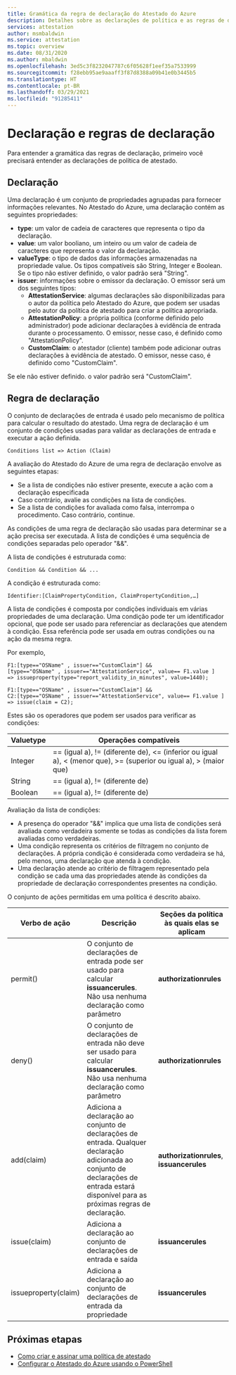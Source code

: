 ```yaml
---
title: Gramática da regra de declaração do Atestado do Azure
description: Detalhes sobre as declarações de política e as regras de declaração do Atestado do Azure.
services: attestation
author: msmbaldwin
ms.service: attestation
ms.topic: overview
ms.date: 08/31/2020
ms.author: mbaldwin
ms.openlocfilehash: 3ed5c3f8232047787c6f05628f1eef35a7533999
ms.sourcegitcommit: f28ebb95ae9aaaff3f87d8388a09b41e0b3445b5
ms.translationtype: HT
ms.contentlocale: pt-BR
ms.lasthandoff: 03/29/2021
ms.locfileid: "91285411"
---
```

# <a name="claim-and-claim-rules"></a>Declaração e regras de declaração

Para entender a gramática das regras de declaração, primeiro você precisará entender as declarações de política de atestado.

## <a name="claim"></a>Declaração

Uma declaração é um conjunto de propriedades agrupadas para fornecer informações relevantes. No Atestado do Azure, uma declaração contém as seguintes propriedades:

- **type**: um valor de cadeia de caracteres que representa o tipo da declaração.
- **value**: um valor booliano, um inteiro ou um valor de cadeia de caracteres que representa o valor da declaração.
- **valueType**: o tipo de dados das informações armazenadas na propriedade value. Os tipos compatíveis são String, Integer e Boolean. Se o tipo não estiver definido, o valor padrão será "String".
- **issuer**: informações sobre o emissor da declaração. O emissor será um dos seguintes tipos:
  - **AttestationService**: algumas declarações são disponibilizadas para o autor da política pelo Atestado do Azure, que podem ser usadas pelo autor da política de atestado para criar a política apropriada.
  - **AttestationPolicy**: a própria política (conforme definido pelo administrador) pode adicionar declarações à evidência de entrada durante o processamento. O emissor, nesse caso, é definido como "AttestationPolicy".
  - **CustomClaim**: o atestador (cliente) também pode adicionar outras declarações à evidência de atestado. O emissor, nesse caso, é definido como "CustomClaim".

Se ele não estiver definido. o valor padrão será "CustomClaim".

## <a name="claim-rule"></a>Regra de declaração

O conjunto de declarações de entrada é usado pelo mecanismo de política para calcular o resultado do atestado. Uma regra de declaração é um conjunto de condições usadas para validar as declarações de entrada e executar a ação definida.

```
Conditions list => Action (Claim)
```

A avaliação do Atestado do Azure de uma regra de declaração envolve as seguintes etapas:

- Se a lista de condições não estiver presente, execute a ação com a declaração especificada 
- Caso contrário, avalie as condições na lista de condições.
- Se a lista de condições for avaliada como falsa, interrompa o procedimento. Caso contrário, continue.

As condições de uma regra de declaração são usadas para determinar se a ação precisa ser executada. A lista de condições é uma sequência de condições separadas pelo operador "&&".

A lista de condições é estruturada como:

```
Condition && Condition && ...
```

A condição é estruturada como:

```
Identifier:[ClaimPropertyCondition, ClaimPropertyCondition,…]
```

A lista de condições é composta por condições individuais em várias propriedades de uma declaração. Uma condição pode ter um identificador opcional, que pode ser usado para referenciar as declarações que atendem à condição. Essa referência pode ser usada em outras condições ou na ação da mesma regra.

Por exemplo,

```
F1:[type=="OSName" , issuer=="CustomClaim"] && 
[type=="OSName" , issuer=="AttestationService", value== F1.value ] 
=> issueproperty(type="report_validity_in_minutes", value=1440);

F1:[type=="OSName" , issuer=="CustomClaim"] && 
C2:[type=="OSName" , issuer=="AttestationService", value== F1.value ] 
=> issue(claim = C2);
```

Estes são os operadores que podem ser usados para verificar as condições:

| Valuetype | Operações compatíveis |
|--|--|
| Integer | == (igual a), \!= (diferente de), <= (inferior ou igual a), < (menor que), >= (superior ou igual a), > (maior que) |
| String | == (igual a), \!= (diferente de) |
| Boolean | == (igual a), \!= (diferente de) |

Avaliação da lista de condições:

- A presença do operador "&&" implica que uma lista de condições será avaliada como verdadeira somente se todas as condições da lista forem avaliadas como verdadeiras.
- Uma condição representa os critérios de filtragem no conjunto de declarações. A própria condição é considerada como verdadeira se há, pelo menos, uma declaração que atenda à condição.
- Uma declaração atende ao critério de filtragem representado pela condição se cada uma das propriedades atende às condições da propriedade de declaração correspondentes presentes na condição.  

O conjunto de ações permitidas em uma política é descrito abaixo.

| Verbo de ação | Descrição | Seções da política às quais elas se aplicam |
|--|--|--|
| permit() | O conjunto de declarações de entrada pode ser usado para calcular **issuancerules**. Não usa nenhuma declaração como parâmetro | **authorizationrules** |
| deny() | O conjunto de declarações de entrada não deve ser usado para calcular **issuancerules**. Não usa nenhuma declaração como parâmetro | **authorizationrules** |
| add(claim) | Adiciona a declaração ao conjunto de declarações de entrada. Qualquer declaração adicionada ao conjunto de declarações de entrada estará disponível para as próximas regras de declaração. |**authorizationrules**, **issuancerules** |
| issue(claim) | Adiciona a declaração ao conjunto de declarações de entrada e saída | **issuancerules** |
| issueproperty(claim) | Adiciona a declaração ao conjunto de declarações de entrada da propriedade | **issuancerules**

## <a name="next-steps"></a>Próximas etapas

- [Como criar e assinar uma política de atestado](author-sign-policy.md)
- [Configurar o Atestado do Azure usando o PowerShell](quickstart-powershell.md)

